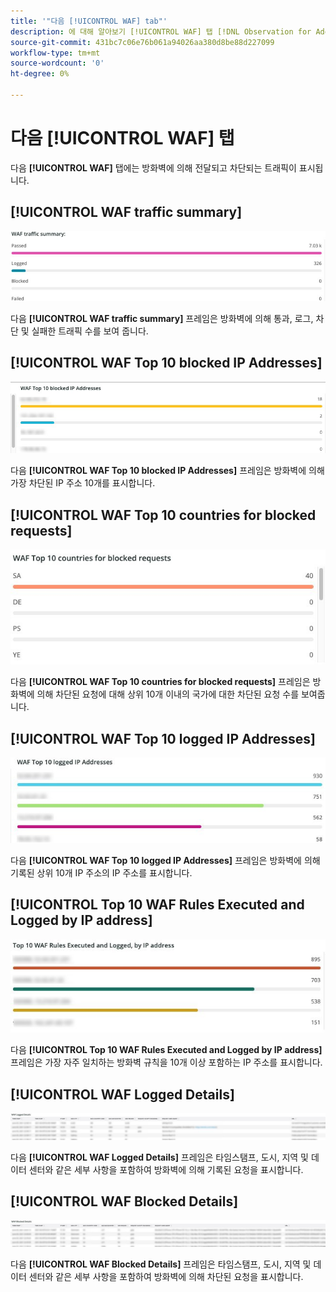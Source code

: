 ```yaml
---
title: '"다음 [!UICONTROL WAF] tab"'
description: 에 대해 알아보기 [!UICONTROL WAF] 탭 [!DNL Observation for Adobe Commerce].
source-git-commit: 431bc7c06e76b061a94026aa380d8be88d227099
workflow-type: tm+mt
source-wordcount: '0'
ht-degree: 0%

---
```


# 다음 [!UICONTROL WAF] 탭

다음 **[!UICONTROL WAF]** 탭에는 방화벽에 의해 전달되고 차단되는 트래픽이 표시됩니다.

## [!UICONTROL WAF traffic summary]

![WAF 트래픽 요약](../../assets/tools/observation-for-adobe-commerce/waf-1.png)

다음 **[!UICONTROL WAF traffic summary]** 프레임은 방화벽에 의해 통과, 로그, 차단 및 실패한 트래픽 수를 보여 줍니다.

## [!UICONTROL WAF Top 10 blocked IP Addresses]

![WAF 상위 10개의 차단된 IP 주소](../../assets/tools/observation-for-adobe-commerce/waf-2.png)

다음 **[!UICONTROL WAF Top 10 blocked IP Addresses]** 프레임은 방화벽에 의해 가장 차단된 IP 주소 10개를 표시합니다.

## [!UICONTROL WAF Top 10 countries for blocked requests]

![WAF, 전세계 10개국 차단 요청](../../assets/tools/observation-for-adobe-commerce/waf-3.jpg)

다음 **[!UICONTROL WAF Top 10 countries for blocked requests]** 프레임은 방화벽에 의해 차단된 요청에 대해 상위 10개 이내의 국가에 대한 차단된 요청 수를 보여줍니다.

## [!UICONTROL WAF Top 10 logged IP Addresses]

![WAF 상위 10개의 로그된 IP 주소](../../assets/tools/observation-for-adobe-commerce/waf-4.jpg)

다음 **[!UICONTROL WAF Top 10 logged IP Addresses]** 프레임은 방화벽에 의해 기록된 상위 10개 IP 주소의 IP 주소를 표시합니다.

## [!UICONTROL Top 10 WAF Rules Executed and Logged by IP address]

![IP 주소로 실행 및 기록된 상위 10개 WAF 규칙](../../assets/tools/observation-for-adobe-commerce/waf-5.jpg)

다음 **[!UICONTROL Top 10 WAF Rules Executed and Logged by IP address]** 프레임은 가장 자주 일치하는 방화벽 규칙을 10개 이상 포함하는 IP 주소를 표시합니다.

## [!UICONTROL WAF Logged Details]

![WAF 로그된 세부 정보](../../assets/tools/observation-for-adobe-commerce/waf-6.jpg)

다음 **[!UICONTROL WAF Logged Details]** 프레임은 타임스탬프, 도시, 지역 및 데이터 센터와 같은 세부 사항을 포함하여 방화벽에 의해 기록된 요청을 표시합니다.

## [!UICONTROL WAF Blocked Details]

![WAF 차단 세부 정보](../../assets/tools/observation-for-adobe-commerce/waf-7.jpg)

다음 **[!UICONTROL WAF Blocked Details]** 프레임은 타임스탬프, 도시, 지역 및 데이터 센터와 같은 세부 사항을 포함하여 방화벽에 의해 차단된 요청을 표시합니다.
